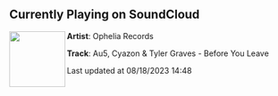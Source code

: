 ## Currently Playing on SoundCloud

[<img align="left" width="100" src="https://i1.sndcdn.com/artworks-v9hEtU8c49TkEp5T-ONM2CA-t500x500.jpg">](https://soundcloud.com/ophelia_records/au5-cyazon-tyler-graves-before-you-leave-1)

**Artist**: Ophelia Records 

**Track**: Au5, Cyazon & Tyler Graves - Before You Leave

Last updated at 08/18/2023 14:48
